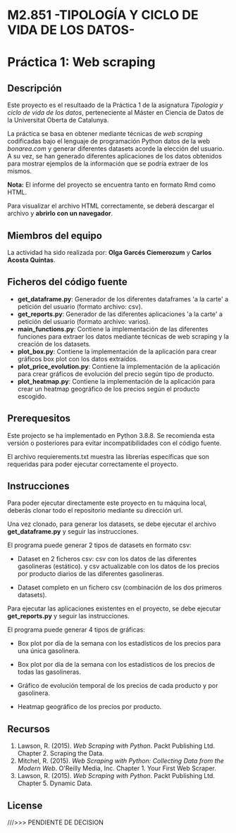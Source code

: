 # M2.851 -TIPOLOGÍA Y CICLO DE VIDA DE LOS DATOS-
# Práctica 1: Web scraping

## Descripción

Este proyecto es el resultaado de la Práctica 1 de la asignatura _Tipología y ciclo de vida de los datos_, perteneciente al Máster en Ciencia de Datos de la Universitat Oberta de Catalunya.<p>
La práctica se basa en obtener mediante técnicas de _web scraping_ codificadas bajo el lenguaje de programación Python datos de la web _bonarea.com_ y generar diferentes datasets acorde la elección del usuario. A su vez, se han generado diferentes aplicaciones de los datos obtenidos para mostrar ejemplos de la información que se podría extraer de los mismos.<p>
  
**Nota:**
El informe del proyecto se encuentra tanto en formato Rmd como HTML.<p>
Para visualizar el archivo HTML correctamente, se deberá descargar el archivo y **abrirlo con un navegador**.<p>


## Miembros del equipo

La actividad ha sido realizada por: **Olga Garcés Ciemerozum** y **Carlos Acosta Quintas**.

## Ficheros del código fuente

* **get_dataframe.py**: Generador de los diferentes dataframes 'a la carte' a petición del usuario (formato archivo: csv).
* **get_reports.py**: Generador de las diferentes aplicaciones 'a la carte' a petición del usuario (formato archivo: varios).
* **main_functions.py**: Contiene la implementación de las diferentes funciones para extraer los datos mediante técnicas de web scraping y la creación de los datasets.
* **plot_box.py**: Contiene la implementación de la aplicación para crear gráficos box plot con los datos extraídos.
* **plot_price_evolution.py**: Contiene la implementación de la aplicación para crear gráficos de evolución del precio según tipo de producto.
* **plot_heatmap.py**: Contiene la implementación de la aplicación para crear un heatmap geográfico de los precios según el producto escogido.


## Prerequesitos

Este projecto se ha implementado en Python 3.8.8. Se recomienda esta versión o posteriores para evitar incompatibilidades con el código fuente.<p>
El archivo requierements.txt muestra las librerías específicas que son requeridas para poder ejecutar correctamente el proyecto.<p>


## Instrucciones

Para poder ejecutar directamente este proyecto en tu máquina local, deberás clonar todo el repositorio mediante su dirección url.<p>
Una vez clonado, para generar los datasets, se debe ejecutar el archivo **get_dataframe.py** y seguir las instrucciones.<p>
El programa puede generar 2 tipos de datasets en formato csv:<p>

* Dataset en 2 ficheros csv: csv con los datos de las diferentes gasolineras (estático). y csv actualizable con los datos de los precios por producto diarios de las diferentes gasolineras.<p>
* Dataset completo en un fichero csv (combinación de los dos primeros datasets).<p>

Para ejecutar las aplicaciones existentes en el proyecto, se debe ejecutar **get_reports.py** y seguir las instrucciones.

El programa puede generar 4 tipos de gráficas:<p>

* Box plot por día de la semana con los estadísticos de los precios para una única gasolinera.<p>
* Box plot por día de la semana con los estadísticos de los precios de todas las gasolineras.<p>
* Gráfico de evolución temporal de los precios de cada producto y por gasolinera.<p>
* Heatmap geográfico de los precios por producto.<p>


## Recursos

1. Lawson, R. (2015). _Web Scraping with Python_. Packt Publishing Ltd. Chapter 2. Scraping the Data.
2. Mitchel, R. (2015). _Web Scraping with Python: Collecting Data from the Modern Web_. O'Reilly Media, Inc. Chapter 1. Your First Web Scraper.
3. Lawson, R. (2015). _Web Scraping with Python_. Packt Publishing Ltd. Chapter 5. Dynamic Data.  

## License

///>>> PENDIENTE DE DECISION

